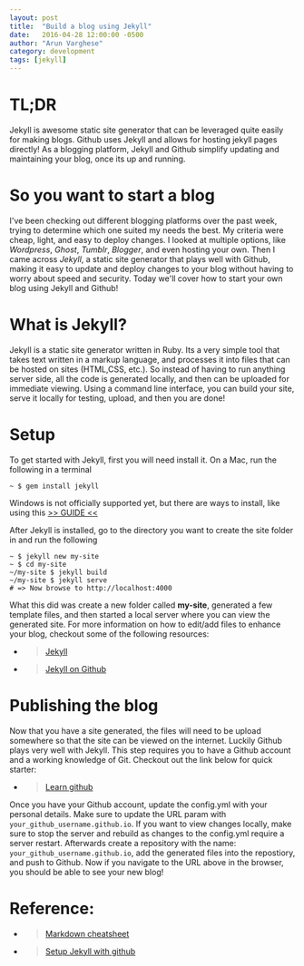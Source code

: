 ```yaml
---
layout: post
title:  "Build a blog using Jekyll"
date:   2016-04-28 12:00:00 -0500
author: "Arun Varghese"
category: development
tags: [jekyll]
---
```


# TL;DR 
Jekyll is awesome static site generator that can be leveraged quite easily for making blogs. Github uses Jekyll and allows for hosting jekyll pages directly! As a blogging platform, Jekyll and Github simplify updating and maintaining your blog, once its up and running.

# So you want to start a blog
I've been checking out different blogging platforms over the past week, trying to determine which one suited my needs the best. My criteria were cheap, light, and easy to deploy changes. I looked at multiple options, like *Wordpress*, *Ghost*, *Tumblr*, *Blogger*, and even hosting your own. Then I came across *Jekyll*, a static site generator that plays well with Github, making it easy to update and deploy changes to your blog without having to worry about speed and security. Today we'll cover how to start your own blog using Jekyll and Github!

# What is Jekyll?
Jekyll is a static site generator written in Ruby. Its a very simple tool that takes text written in a markup language, and processes it into files that can be hosted on sites (HTML,CSS, etc.). So instead of having to run anything server side, all the code is generated locally, and then can be uploaded for immediate viewing. Using a command line interface, you can build your site, serve it locally for testing, upload, and then you are done!

# Setup
To get started with Jekyll, first you will need install it. On a Mac, run the following in a terminal

`~ $ gem install jekyll`

Windows is not officially supported yet, but there are ways to install, like using this [>> GUIDE <<](http://jekyllrb.com/docs/windows/)
 
After Jekyll is installed, go to the directory you want to create the site folder in and run the following

```
~ $ jekyll new my-site
~ $ cd my-site
~/my-site $ jekyll build
~/my-site $ jekyll serve
# => Now browse to http://localhost:4000
```

What this did was create a new folder called **my-site**, generated a few template files, and then started a local server where you can view the generated site. For more information on how to edit/add files to enhance your blog, checkout some of the following resources:

+ >[Jekyll](http://jekyllrb.com/)
+ >[Jekyll on Github](https://github.com/jekyll/jekyll)

# Publishing the blog
Now that you have a site generated, the files will need to be upload somewhere so that the site can be viewed on the internet. Luckily Github plays very well with Jekyll. This step requires you to have a Github account and a working knowledge of Git. Checkout out the link below for quick starter:

+ >[Learn github](https://try.github.io/)

Once you have your Github account, update the config.yml with your personal details. Make sure to update the URL param with `your_github_username.github.io`. If you want to view changes locally, make sure to stop the server and rebuild as changes to the config.yml require a server restart. Afterwards create a repository with the name: `your_github_username.github.io`, add the generated files into the repostiory, and push to Github. Now if you navigate to the URL above in the browser, you should be able to see your new blog!    

# Reference:

+ >[Markdown cheatsheet](https://github.com/adam-p/markdown-here/wiki/Markdown-Cheatsheet)
+ >[Setup Jekyll with github](http://www.sitepoint.com/set-jekyll-blog-5-minutes-poole/)
